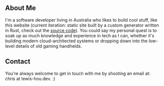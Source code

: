## About Me

I'm a software developer living in Australia who likes to build cool stuff, like this website (current iteration: static site built by a custom generator written in Rust, check out the [source code](http://google.com)). You could say my personal quest is to soak up as much knowledge and experience in tech as I can, whether it's building modern cloud-architected systems or dropping down into the low-level details of old gaming handhelds.

## Contact

You're always welcome to get in touch with me by shooting an email at: chris at lewis-hou.dev. :)